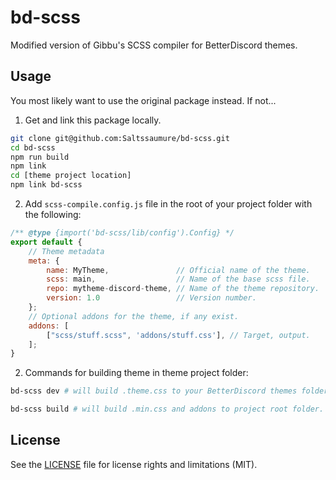 # bd-scss

Modified version of Gibbu's SCSS compiler for BetterDiscord themes.

## Usage
You most likely want to use the original package instead. If not...

1. Get and link this package locally.
```bash
git clone git@github.com:Saltssaumure/bd-scss.git
cd bd-scss
npm run build
npm link
cd [theme project location]
npm link bd-scss
```

2. Add `scss-compile.config.js` file in the root of your project folder with the following:

```js
/** @type {import('bd-scss/lib/config').Config} */
export default {
    // Theme metadata
    meta: {
        name: MyTheme,               // Official name of the theme.
        scss: main,                  // Name of the base scss file.
        repo: mytheme-discord-theme, // Name of the theme repository.
        version: 1.0                 // Version number.
    };
    // Optional addons for the theme, if any exist.
    addons: [
        ["scss/stuff.scss", 'addons/stuff.css'], // Target, output.
    ];
}
```
2. Commands for building theme in theme project folder:
```bash
bd-scss dev # will build .theme.css to your BetterDiscord themes folder.

bd-scss build # will build .min.css and addons to project root folder.
```

## License

See the [LICENSE](https://github.com/Gibbu/bd-scss/blob/main/LICENSE) file for license rights and limitations (MIT).
